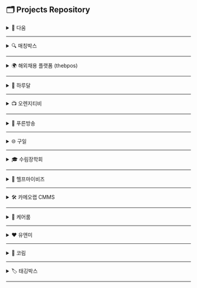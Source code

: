 ## 🗂️ Projects Repository

<details markdown="1">
    <summary>📌 다움</summary>
    <a href="https://github.com/Gryard-Company/Daum">다움 - GitHub Repository</a> <br />
    <a href="#">다움 - Web Site</a>
</details>

---

<details markdown="1">
    <summary>🔍 매칭박스</summary>
    <a href="https://github.com/Gryard-Company/Matching-Box">매칭박스 - GitHub Repository</a> <br />
    <a href="http://175.118.126.104:40004/">매칭박스 - Web Site</a>
</details>

---

<details markdown="1">
    <summary>🌍 해외채용 플랫폼 (thebpos)</summary>
    <a href="https://github.com/Gryard-Company/2STO">해외채용 플랫폼 (thebpos) - GitHub Repository</a> <br />
    <a href="http://thebpos.com/">해외채용 플랫폼 (thebpos) - Web Site</a>
</details>

---

<details markdown="1">
    <summary>🌙 하루달</summary>
    <a href="https://github.com/Gryard-Company/Harudal-FrontEnd">하루달 (Web) - GitHub Repository</a> <br />
    <a href="https://github.com/Gryard-Company/Harudal-BackEnd">하루달 (Server) - GitHub Repository</a> <br />
    <a href="https://github.com/Gryard-Company/Harudal-AI">하루달 (AI) - GitHub Repository</a> <br />
    <a href="#">하루달 - Web Site</a>
</details>

---

<details markdown="1">
    <summary>📺 오렌지티비</summary>
    <a href="https://github.com/Gryard-Company/OrangeTB">오렌지티비 - GitHub Repository</a> <br />
    <a href="https://orangetb.com/">오렌지티비 - Web Site</a>
</details>

---

<details markdown="1">
    <summary>📡 푸른방송</summary>
    <a href="https://github.com/Gryard-Company/gcs">푸른방송 - GitHub Repository</a> <br />
    <a href="https://gcs.co.kr/">푸른방송 - Web Site</a>
</details>

---

<details markdown="1">
    <summary>🌐 구일</summary>
    <a href="https://github.com/Gryard-Company/gooil-react">구일 (Web) - GitHub Repository</a> <br />
    <a href="https://github.com/Gryard-Company/gooil-api">구일 (Server) - GitHub Repository</a> <br />
    <a href="http://175.118.126.104:30004/">구일 - Web Site</a>
</details>

---

<details markdown="1">
    <summary>🎓 수림장학회</summary>
    <a href="https://github.com/Gryard-Company/sourim">수림장학회 - GitHub Repository</a> <br />
    <a href="http://175.118.126.104:30004/">수림장학회 - Web Site</a>
</details>

---

<details markdown="1">
    <summary>💼 헬프마이비즈</summary>
    <a href="https://github.com/Gryard-Company/Help-Mybiz">헬프마이비즈 - GitHub Repository</a> <br />
    <a href="http://helpmybiz.co.kr/">헬프마이비즈 - Web Site</a>
</details>

---

<details markdown="1">
    <summary>🛠️ 카메오랩 CMMS</summary>
    <a href="https://github.com/Gryard-Company/Carmeolap-CMMS">카메오랩 CMMS - GitHub Repository</a> <br />
    <a href="http://thinkamuse.cafe24.com/">카메오랩 CMMS - Web Site</a>
</details>

---

<details markdown="1">
    <summary>🏥 케어룸</summary>
    <a href="https://github.com/Gryard-Company/kareroom">케어룸 - GitHub Repository</a> <br />
    <a href="http://inventories.kareroom.com/">케어룸 - Web Site</a>
</details>

---

<details markdown="1">
    <summary>❤️ 유앤미</summary>
    <a href="https://github.com/Gryard-Company/younme">유앤미 - GitHub Repository</a> <br />
    <a href="http://younme.co.kr">유앤미 - Web Site</a>
</details>

---

<details markdown="1">
    <summary>🌾 코림</summary>
    <a href="https://github.com/Gryard-Company/koream">코림 - GitHub Repository</a> <br />
    <a href="https://koream.co.th/">코림 - Web Site</a>
</details>

---

<details markdown="1">
    <summary>🏷️ 태깅박스</summary>
    <a href="https://github.com/Gryard-Company/taggingboxElectron">태깅박스 (Web) - GitHub Repository</a> <br />
    <a href="https://github.com/Gryard-Company/taggingboxAPI">태깅박스 (Server) - GitHub Repository</a> <br />
    <a href="https://github.com/Gryard-Company/taggingboxAdmin">태깅박스 (Admin) - GitHub Repository</a> <br />
    <a href="https://taggingbox.im">태깅박스 - Web Site</a>
</details>

---
